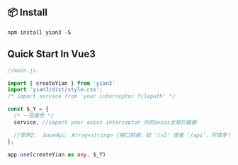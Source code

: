 ## 📦 Install
```shell
npm install yian3 -S
```
## Quick Start In Vue3

```typescript
//main.js

import { createYian } from 'yian3'
import 'yian3/dist/style.css';
/* import service from 'your interceptor filepath' */

const $_Y = {
  /* 一些属性 */
  service, //import your axios interceptor 你的axios全局拦截器

  //举例2:  baseApi: Array<string> [接口前缀，如 '/v2' 或者 '/api'，可填多个组成数组]
};

app.use(createYian as any, $_Y)

```